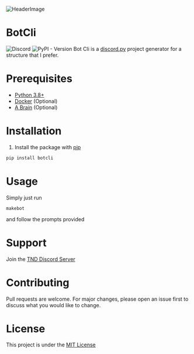 ![HeaderImage](./images/header.png)
# BotCli
![Discord](https://img.shields.io/discord/1146327551334174780) ![PyPI - Version](https://img.shields.io/pypi/v/botcli)
Bot Cli is a [discord.py](https://github.com/Rapptz/discord.py) project generator for a structure that I prefer. 

# Prerequisites
- [Python 3.8+](https://www.python.org/downloads/)
- [Docker](https://www.docker.com/) (Optional)
- [A Brain](https://en.wikipedia.org/wiki/Brain) (Optional)
  
# Installation
1. Install the package with [pip](https://pip.pypa.io/en/stable) 
```bash
pip install botcli
```

# Usage
Simply just run 
```
makebot
```
and follow the prompts provided

# Support
Join the [TND Discord Server](https://discord.gg/GqdWT74Qwx)

# Contributing
Pull requests are welcome. For major changes, please open an issue first to discuss what you would like to change.

# License
This project is under the [MIT License](https://opensource.org/license/MIT)